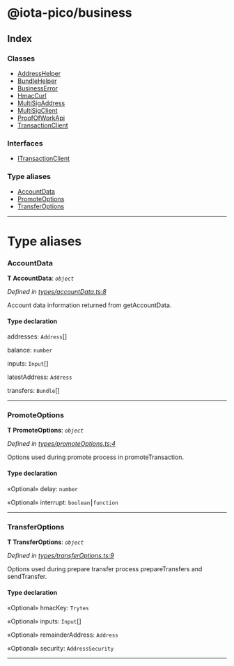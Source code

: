


#  @iota-pico/business

## Index

### Classes

* [AddressHelper](classes/addresshelper.md)
* [BundleHelper](classes/bundlehelper.md)
* [BusinessError](classes/businesserror.md)
* [HmacCurl](classes/hmaccurl.md)
* [MultiSigAddress](classes/multisigaddress.md)
* [MultiSigClient](classes/multisigclient.md)
* [ProofOfWorkApi](classes/proofofworkapi.md)
* [TransactionClient](classes/transactionclient.md)


### Interfaces

* [ITransactionClient](interfaces/itransactionclient.md)


### Type aliases

* [AccountData](#accountdata)
* [PromoteOptions](#promoteoptions)
* [TransferOptions](#transferoptions)



---
# Type aliases
<a id="accountdata"></a>

###  AccountData

**Τ AccountData**:  *`object`* 

*Defined in [types/accountData.ts:8](https://github.com/iotaeco/iota-pico-business/blob/ff56da2/src/types/accountData.ts#L8)*



Account data information returned from getAccountData.

#### Type declaration




 addresses: `Address`[]






 balance: `number`






 inputs: `Input`[]






 latestAddress: `Address`






 transfers: `Bundle`[]







___

<a id="promoteoptions"></a>

###  PromoteOptions

**Τ PromoteOptions**:  *`object`* 

*Defined in [types/promoteOptions.ts:4](https://github.com/iotaeco/iota-pico-business/blob/ff56da2/src/types/promoteOptions.ts#L4)*



Options used during promote process in promoteTransaction.

#### Type declaration




«Optional»  delay: `number`






«Optional»  interrupt: `boolean`⎮`function`







___

<a id="transferoptions"></a>

###  TransferOptions

**Τ TransferOptions**:  *`object`* 

*Defined in [types/transferOptions.ts:9](https://github.com/iotaeco/iota-pico-business/blob/ff56da2/src/types/transferOptions.ts#L9)*



Options used during prepare transfer process prepareTransfers and sendTransfer.

#### Type declaration




«Optional»  hmacKey: `Trytes`






«Optional»  inputs: `Input`[]






«Optional»  remainderAddress: `Address`






«Optional»  security: `AddressSecurity`







___


